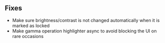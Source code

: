 ## Fixes

* Make sure brightness/contrast is not changed automatically when it is marked as locked
* Make gamma operation highlighter async to avoid blocking the UI on rare occasions
